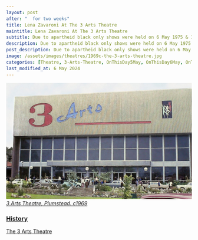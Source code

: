 ```yaml
---
layout: post
after: "  for two weeks"
title: Lena Zavaroni At The 3 Arts Theatre
maintitle: Lena Zavaroni At The 3 Arts Theatre
subtitle: Due to apartheid black only shows were held on 6 May 1975 & 12, May 1975
description: Due to apartheid black only shows were held on 6 May 1975 & 12, May 1975.
post_description: Due to apartheid black only shows were held on 6 May 1975 & 12, May 1975.
image: /assets/images/theatres/1969c-the-3-arts-theatre.jpg
categories: [Theatre, 3-Arts-Theatre, OnThisDay5May, OnThisDay6May, OnThisDay12May]
last_modified_at: 6 May 2024
---
```


<a href="/assets/images/theatres/1969c-the-3-arts-theatre.jpg"><img src="/assets/images/theatres/1969c-the-3-arts-theatre.jpg" class="full-width zoom-in" /></a>
<cite><a class="external-link" href="http://www.cape-town.photos/image/1859-3-arts-theatre-plumstead-c1969/">3 Arts Theatre, Plumstead. c1969</a></cite>

<h3 id="history"><a href="#history">History</a></h3>
<a class="external-link" href="https://3artsvillage.co.za/3-arts-history/">The 3 Arts Theatre</a>

